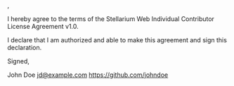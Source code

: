 <country>, <YYYY-MM-DD>

I hereby agree to the terms of the Stellarium Web Individual Contributor License Agreement v1.0.

I declare that I am authorized and able to make this agreement and sign this declaration.

Signed,

John Doe jd@example.com https://github.com/johndoe
